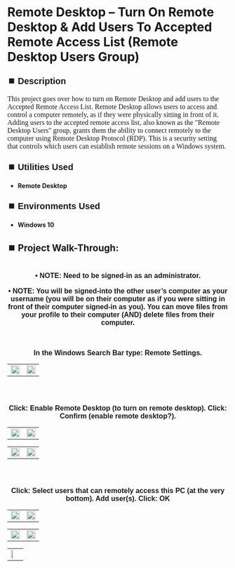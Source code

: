 <h1>Remote Desktop – Turn On Remote Desktop & Add Users To Accepted Remote Access List (Remote Desktop Users Group)</h1>


<h2 style="font-family: Arial, sans-serif; font-size: 20px; font-weight: bold; margin-top: 24px; margin-bottom: 12px;">
⏹️ Description</h2>

<p style="font-family: Georgia, serif; font-size: 16px; margin-top: 12px; margin-bottom: 12px;">
This project goes over how to turn on Remote Desktop and add users to the Accepted Remote Access List.  Remote Desktop allows users to access and control a computer remotely, as if they were physically sitting in front of it.  Adding users to the accepted remote access list, also known as the "Remote Desktop Users" group, grants them the ability to connect remotely to the computer using Remote Desktop Protocol (RDP). This is a security setting that controls which users can establish remote sessions on a Windows system.
</b>



<h2 style="font-family: Arial, sans-serif; font-size: 20px; font-weight: bold; margin-top: 24px; margin-bottom: 12px;">
⏹️ Utilities Used</h2>
  
<p style="font-family: Georgia, serif; font-size: 16px; margin-top: 12px; margin-bottom: 12px;">
 
 - <b>Remote Desktop</b>



<h2 style="font-family: Arial, sans-serif; font-size: 20px; font-weight: bold; margin-top: 24px; margin-bottom: 12px;"> 
⏹️ Environments Used </h2>

<p style="font-family: Georgia, serif; font-size: 16px; margin-top: 12px; margin-bottom: 12px;">
 
- <b>Windows 10</b>



<h2 style="font-family: Arial, sans-serif; font-size: 20px; font-weight: bold; margin-top: 24px; margin-bottom: 12px;"> 
<h2>
⏹️ Project Walk-Through:</h2>
 <br/>

<div style="text-align:center;">
  <span style="font-family: Arial, sans-serif; font-size: 16px;"><b>•	NOTE: Need to be signed-in as an administrator.</b></span>  
<br/><br/>


<div style="text-align:center;">
  <span style="font-family: Arial, sans-serif; font-size: 16px;"><b>•	NOTE: You will be signed-into the other user’s computer as your username (you will be on their computer as if you were sitting in front of their computer signed-in as you). You can move files from your profile to their computer (AND) delete files from their computer.</b></span>  
<br/><br/><br/><br/>



<div style="text-align:center;">
  <span style="font-family: Arial, sans-serif; font-size: 16px;"><b>In the Windows Search Bar type: Remote Settings.</b></span>  
<br/>

<table>
  <tr>
    <td><img src="https://imgur.com/WwBdpj0.png" height="100%" width="100%" /></td>
    <td><img src="https://imgur.com/F5wIJNy.png" height="100%" width="100%" /></td>
  </tr>
</table>

<br /><br />



<div style="text-align:center;">
  <span style="font-family: Arial, sans-serif; font-size: 16px;"><b>Click: Enable Remote Desktop (to turn on remote desktop). Click: Confirm (enable remote desktop?).</b></span>  
<br/>

<table>
  <tr>
    <td><img src="https://imgur.com/JmmQUjV.png" height="100%" width="100%" /></td>
    <td><img src="https://imgur.com/fCwRC1a.png" height="100%" width="100%" /></td>
  </tr>
</table>

<table>
  <tr>
    <td><img src="https://imgur.com/cpJOiH5.png" height="100%" width="100%" /></td>
    <td><img src="https://imgur.com/BKEfUHP.png" height="100%" width="100%" /></td>
  </tr>
</table>

<br /><br />


<div style="text-align:center;">
  <span style="font-family: Arial, sans-serif; font-size: 16px;"><b>Click: Select users that can remotely access this PC (at the very bottom). Add user(s). Click: OK</b></span>  
<br/>

<table>
  <tr>
    <td><img src="https://imgur.com/T0CPjmu.png" height="100%" width="100%" /></td>
    <td><img src="https://imgur.com/CLVboyb.png" height="100%" width="100%" /></td>
  </tr>
</table>

<table>
  <tr>
    <td><img src="https://imgur.com/7yXw4LB.png" height="100%" width="100%" /></td>
    <td><img src="https://imgur.com/a7QI172.png" height="100%" width="100%" /></td>
  </tr>
</table>

<table>
  <tr>
    <td><img src="https://imgur.com/tIS7xQd.png" height="50%" width="50%" /></td>
  </tr>
</table>

<br /><br />


